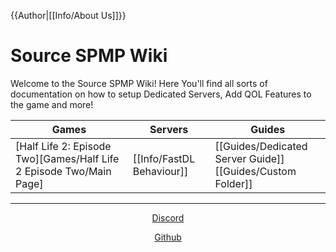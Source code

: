 {{Author|[[Info/About Us]]}}
# Source SPMP Wiki

Welcome to the Source SPMP Wiki! Here You'll find all sorts of documentation on how to setup Dedicated Servers, Add QOL Features to the game and more!

<center>

|Games|Servers|Guides|
|-|-|-|
|[Half Life 2: Episode Two][Games/Half Life 2 Episode Two/Main Page]|[[Info/FastDL Behaviour]]|[[Guides/Dedicated Server Guide]] <br /> [[Guides/Custom Folder]]|

</center>

---

<center>


[Discord](https://discord.gg/xPxqeND8gQ)

[Github](https://github.com/SourceSPMP)

</center>
